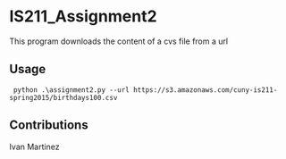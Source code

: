 # IS211_Assignment2

This program downloads the content of a cvs file from a url

## Usage

```commandline
 python .\assignment2.py --url https://s3.amazonaws.com/cuny-is211-spring2015/birthdays100.csv
```

## Contributions
Ivan Martinez